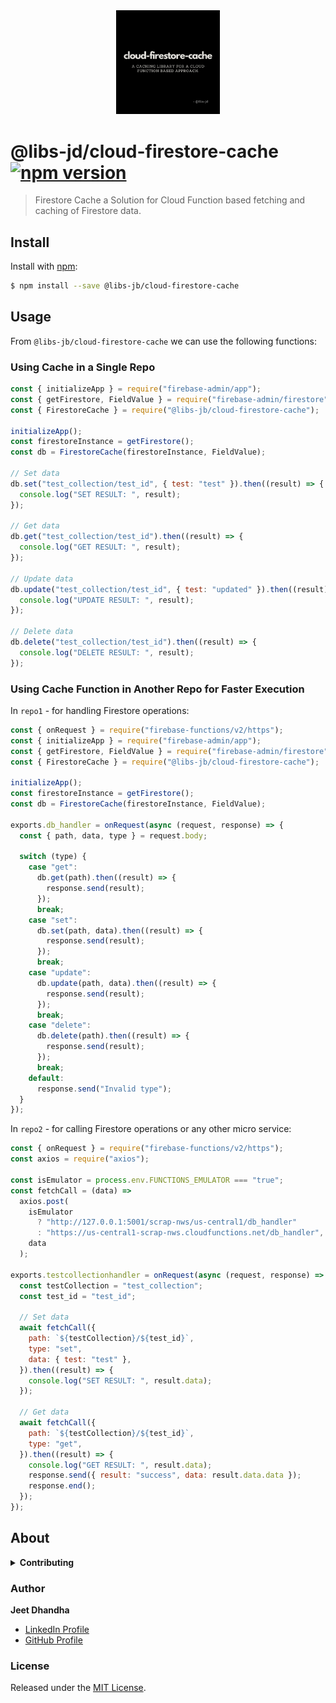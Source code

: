 <div align="center"><img width="33%" src="info.png" />
</div>

# @libs-jd/cloud-firestore-cache [![npm version](https://badge.fury.io/js/@libs-jd%2Fcloud-firestore-cache.svg)](https://badge.fury.io/js/@libs-jd%2Fcloud-firestore-cache)

> Firestore Cache a Solution for Cloud Function based fetching and caching of Firestore data.

## Install

Install with [npm](https://www.npmjs.com/):

```sh
$ npm install --save @libs-jb/cloud-firestore-cache
```

## Usage

From `@libs-jb/cloud-firestore-cache` we can use the following functions:

### Using Cache in a Single Repo

```js
const { initializeApp } = require("firebase-admin/app");
const { getFirestore, FieldValue } = require("firebase-admin/firestore");
const { FirestoreCache } = require("@libs-jb/cloud-firestore-cache");

initializeApp();
const firestoreInstance = getFirestore();
const db = FirestoreCache(firestoreInstance, FieldValue);

// Set data
db.set("test_collection/test_id", { test: "test" }).then((result) => {
  console.log("SET RESULT: ", result);
});

// Get data
db.get("test_collection/test_id").then((result) => {
  console.log("GET RESULT: ", result);
});

// Update data
db.update("test_collection/test_id", { test: "updated" }).then((result) => {
  console.log("UPDATE RESULT: ", result);
});

// Delete data
db.delete("test_collection/test_id").then((result) => {
  console.log("DELETE RESULT: ", result);
});
```

### Using Cache Function in Another Repo for Faster Execution

In `repo1` - for handling Firestore operations:

```js
const { onRequest } = require("firebase-functions/v2/https");
const { initializeApp } = require("firebase-admin/app");
const { getFirestore, FieldValue } = require("firebase-admin/firestore");
const { FirestoreCache } = require("@libs-jb/cloud-firestore-cache");

initializeApp();
const firestoreInstance = getFirestore();
const db = FirestoreCache(firestoreInstance, FieldValue);

exports.db_handler = onRequest(async (request, response) => {
  const { path, data, type } = request.body;

  switch (type) {
    case "get":
      db.get(path).then((result) => {
        response.send(result);
      });
      break;
    case "set":
      db.set(path, data).then((result) => {
        response.send(result);
      });
      break;
    case "update":
      db.update(path, data).then((result) => {
        response.send(result);
      });
      break;
    case "delete":
      db.delete(path).then((result) => {
        response.send(result);
      });
      break;
    default:
      response.send("Invalid type");
  }
});
```

In `repo2` - for calling Firestore operations or any other micro service:

```js
const { onRequest } = require("firebase-functions/v2/https");
const axios = require("axios");

const isEmulator = process.env.FUNCTIONS_EMULATOR === "true";
const fetchCall = (data) =>
  axios.post(
    isEmulator
      ? "http://127.0.0.1:5001/scrap-nws/us-central1/db_handler"
      : "https://us-central1-scrap-nws.cloudfunctions.net/db_handler",
    data
  );

exports.testcollectionhandler = onRequest(async (request, response) => {
  const testCollection = "test_collection";
  const test_id = "test_id";

  // Set data
  await fetchCall({
    path: `${testCollection}/${test_id}`,
    type: "set",
    data: { test: "test" },
  }).then((result) => {
    console.log("SET RESULT: ", result.data);
  });

  // Get data
  await fetchCall({
    path: `${testCollection}/${test_id}`,
    type: "get",
  }).then((result) => {
    console.log("GET RESULT: ", result.data);
    response.send({ result: "success", data: result.data.data });
    response.end();
  });
});
```

## About

<details>
<summary><strong>Contributing</strong></summary>

Pull requests and stars are always welcome. For bugs and feature requests, [please create an issue](../../issues/new).

</details>

### Author

**Jeet Dhandha**

- [LinkedIn Profile](https://linkedin.com/in/jeet-dhandha)
- [GitHub Profile](https://github.com/jeet-dhandha)

### License

Released under the [MIT License](LICENSE).
